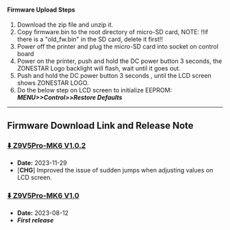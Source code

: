 #### Firmware Upload Steps 
1. Download the zip file and unzip it.
2. Copy firmware.bin to the root directory of micro-SD card, 
NOTE: !!if there is a "old_fw.bin" in the SD card, delete it first!!
3. Power off the printer and plug the micro-SD card into socket on control board
4. Power on the printer, push and hold the DC power button 3 seconds, the ZONESTAR Logo backlight will flash, wait until it goes out.
5. Push and hold the DC power button 3 seconds , until the LCD screen shows ZONESTAR LOGO.
6. Do the below step on LCD screen to initialize EEPROM: ***MENU>>Control>>Restore Defaults***

-----
## Firmware Download Link and Release Note
### [:arrow_down: Z9V5Pro-MK6 V1.0.2](./Z9V5ProMK6_V1_0.2.zip)
- **Date:** 2023-11-29
- [**CHG**] Improved the issue of sudden jumps when adjusting values on LCD screen.

### [:arrow_down: Z9V5Pro-MK6 V1.0](./Z9V5ProMK6_V1_0.zip)
- **Date:** 2023-08-12
- ***First release***





